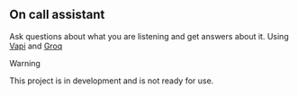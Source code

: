 ## On call assistant

Ask questions about what you are listening and get answers about it.
Using [Vapi](https://vapi.ai) and [Groq](https://groq.com)

> [!WARNING]
> This project is in development and is not ready for use.
